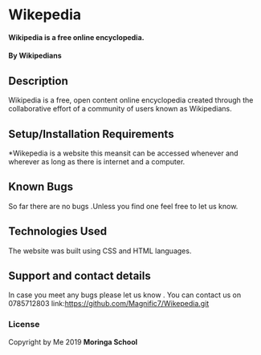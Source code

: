 # Wikepedia
#### Wikipedia is a free online encyclopedia.
#### By **Wikipedians**
## Description
Wikipedia is a free, open content online encyclopedia created through the collaborative effort of a community of users known as Wikipedians.
## Setup/Installation Requirements
*Wikepedia is a website this meansit can be accessed whenever and wherever as long as there is internet and a computer.

## Known Bugs
So far there are no bugs .Unless you find one feel free to let us know.
## Technologies Used
The website was built using CSS and HTML languages.
## Support and contact details
In case you meet any bugs please let us know .
You can contact us on 0785712803
link:https://github.com/Magnific7/Wikepedia.git
### License
Copyright by Me 2019 **Moringa School**
  
